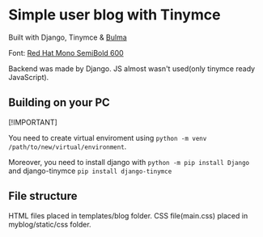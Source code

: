 # Simple user blog with Tinymce

Built with Django, Tinymce & [Bulma](https://bulma.io/)

Font: [Red Hat Mono SemiBold 600](https://fonts.google.com/specimen/Red+Hat+Mono)

Backend was made by Django. JS almost wasn't used(only tinymce ready JavaScript).

## Building on your PC

[!IMPORTANT]

You need to create virtual enviroment using `python -m venv /path/to/new/virtual/environment`. 

Moreover, you need to install django with `python -m pip install Django` and django-tinymce `pip install django-tinymce`

## File structure

HTML files placed in templates/blog folder. CSS file(main.css) placed in myblog/static/css folder.
